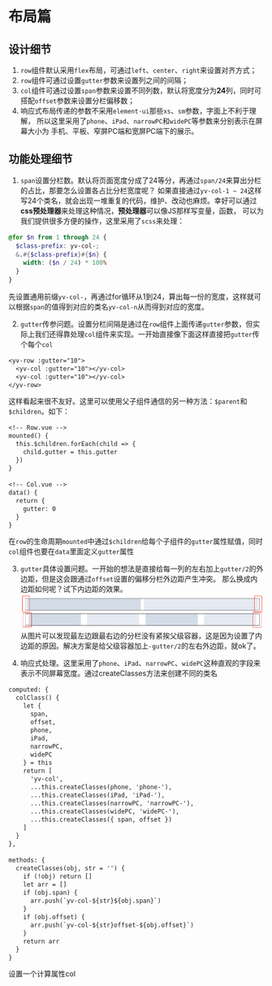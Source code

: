 # 布局篇

## 设计细节
1. `row`组件默认采用`flex`布局，可通过`left`、`center`、`right`来设置对齐方式；
2. `row`组件可通过设置`gutter`参数来设置列之间的间隔；
3. `col`组件可通过设置`span`参数来设置不同列数，默认将宽度分为**24**列，同时可搭配`offset`参数来设置分栏偏移数；
4. 响应式布局传递的参数不采用`element-ui`那些`xs`、`sm`参数，字面上不利于理解，
所以这里采用了`phone`、`iPad`、`narrowPC`和`widePC`等参数来分别表示在屏幕大小为
手机、平板、窄屏PC端和宽屏PC端下的展示。

## 功能处理细节
1. `span`设置分栏数。默认将页面宽度分成了24等分，再通过`span/24`来算出分栏的占比，那要怎么设置各占比分栏宽度呢？
如果直接通过`yv-col-1 ~ 24`这样写24个类名，就会出现一堆重复的代码，维护、改动也麻烦。幸好可以通过**css预处理器**来处理这种情况，**预处理器**可以像JS那样写变量，函数，
可以为我们提供很多方便的操作，这里采用了`scss`来处理：
```scss
@for $n from 1 through 24 {
  $class-prefix: yv-col-;
  &.#{$class-prefix}#{$n} {
    width: ($n / 24) * 100%
  }
}
```
先设置通用前缀`yv-col-`，再通过for循环从1到24，算出每一份的宽度，这样就可以根据`span`的值得到对应的类名`yv-col-n`从而得到对应的宽度。

2. `gutter`传参问题。设置分栏间隔是通过在`row`组件上面传递`gutter`参数，但实际上我们还得靠处理`col`组件来实现。一开始直接像下面这样直接把`gutter`传个每个`col`
```vue
<yv-row :gutter="10">
  <yv-col :gutter="10"></yv-col>
  <yv-col :gutter="10"></yv-col>
</yv-row>
```
这样看起来很不友好。这里可以使用父子组件通信的另一种方法：`$parent`和`$children`。如下：
```vue
<!-- Row.vue -->
mounted() {
  this.$children.forEach(child => {
    child.gutter = this.gutter
  })
}

<!-- Col.vue -->
data() {
  return {
    gutter: 0
  }
}
```
在`row`的生命周期`mounted`中通过`$children`给每个子组件的`gutter`属性赋值，同时`col`组件也要在`data`里面定义`gutter`属性

3. `gutter`具体设置问题。一开始的想法是直接给每一列的左右加上`gutter/2`的外边距，但是这会跟通过`offset`设置的偏移分栏外边距产生冲突。
那么换成内边距如何呢？试下内边距的效果。
![设置内边距效果](../public/images/gutter-padding.png)
从图片可以发现最左边跟最右边的分栏没有紧挨父级容器，这是因为设置了内边距的原因。解决方案是给父级容器加上`-gutter/2`的左右外边距，就ok了。

4. 响应式处理。这里采用了`phone`、`iPad`、`narrowPC`、`widePC`这种直观的字段来表示不同屏幕宽度。通过createClasses方法来创建不同的类名
```vue
computed: {
  colClass() {
    let {
      span,
      offset,
      phone,
      iPad,
      narrowPC,
      widePC
    } = this
    return [
      'yv-col',
      ...this.createClasses(phone, 'phone-'),
      ...this.createClasses(iPad, 'iPad-'),
      ...this.createClasses(narrowPC, 'narrowPC-'),
      ...this.createClasses(widePC, 'widePC-'),
      ...this.createClasses({ span, offset })
    ]
  }
},

methods: {
  createClasses(obj, str = '') {
    if (!obj) return []
    let arr = []
    if (obj.span) {
      arr.push(`yv-col-${str}${obj.span}`)
    }
    if (obj.offset) {
      arr.push(`yv-col-${str}offset-${obj.offset}`)
    }
    return arr
  }
}
```
设置一个计算属性col
